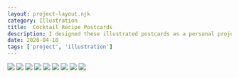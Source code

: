 ```yaml
---
layout: project-layout.njk
category: Illustration
title:  Cocktail Recipe Postcards
description: I designed these illustrated postcards as a personal project. I created the cocktail illustrations in watercolor
date: 2020-04-10
tags: ['project', 'illustration']
---
```


<img src="https://s3.amazonaws.com/julia-himmel-personal-site/Projects/Cocktail+Cards/Cocktail+Cards+for+Portfolio.jpg">

<img src="https://s3.amazonaws.com/julia-himmel-personal-site/Projects/Cocktail+Cards/Cocktail+Cards+for+Portfolio2.jpg">

<img src="https://s3.amazonaws.com/julia-himmel-personal-site/Projects/Cocktail+Cards/Cocktail+Cards+for+Portfolio3.jpg">

<img src="https://s3.amazonaws.com/julia-himmel-personal-site/Projects/Cocktail+Cards/Cocktail+Cards+for+Portfolio4.jpg">

<img src="https://s3.amazonaws.com/julia-himmel-personal-site/Projects/Cocktail+Cards/Cocktail+Cards+for+Portfolio5.jpg">

<img src="https://s3.amazonaws.com/julia-himmel-personal-site/Projects/Cocktail+Cards/Cocktail+Cards+for+Portfolio6.jpg">

<img src="https://s3.amazonaws.com/julia-himmel-personal-site/Projects/Cocktail+Cards/Cocktail+Cards+for+Portfolio7.jpg">

<img src="https://s3.amazonaws.com/julia-himmel-personal-site/Projects/Cocktail+Cards/Cocktail+Cards+for+Portfolio8.jpg">

<img src="https://s3.amazonaws.com/julia-himmel-personal-site/Projects/Cocktail+Cards/Cocktail+Cards+for+Portfolio9.jpg">
